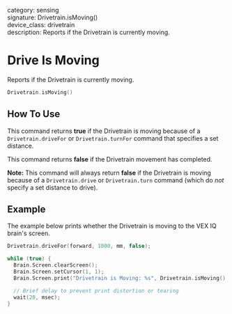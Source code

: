 category: sensing  
signature: Drivetrain.isMoving()  
device_class: drivetrain  
description: Reports if the Drivetrain is currently moving.

# Drive Is Moving

Reports if the Drivetrain is currently moving.

```cpp
Drivetrain.isMoving()
```

## How To Use

This command returns **true** if the Drivetrain is moving because of a `Drivetrain.driveFor` or `Drivetrain.turnFor` command that specifies a set distance.

This command returns **false** if the Drivetrain movement has completed.

**Note:** This command will always return **false** if the Drivetrain is moving because of a `Drivetrain.drive` or `Drivetrain.turn` command (which do *not* specify a set distance to drive).

## Example

The example below prints whether the Drivetrain is moving to the VEX IQ brain's screen.

```cpp
Drivetrain.driveFor(forward, 1000, mm, false);

while (true) {
  Brain.Screen.clearScreen();
  Brain.Screen.setCursor(1, 1);
  Brain.Screen.print("Drivetrain is Moving: %s", Drivetrain.isMoving() ? "TRUE" : "FALSE");

  // Brief delay to prevent print distortion or tearing
  wait(20, msec);
}
```

<advanced>
</advanced>